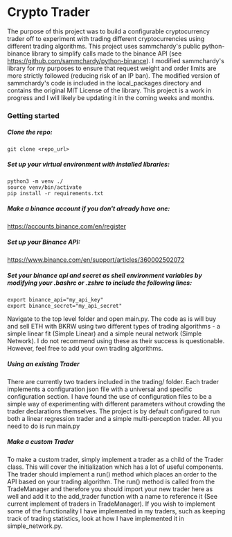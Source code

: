 # Crypto Trader

The purpose of this project was to build a configurable cryptocurrency trader off to experiment with trading different cryptocurrencies using different trading algorithms. This project uses sammchardy's public python-binance library to simplify calls made to the binance API (see https://github.com/sammchardy/python-binance). I modified sammchardy's library for my purposes to ensure that request weight and order limits are more strictly followed (reducing risk of an IP ban). The modified version of sammchardy's code is included in the local_packages directory and contains the original MIT License of the library. This project is a work in progress and I will likely be updating it in the coming weeks and months. 


### Getting started
##### Clone the repo:

```
git clone <repo_url>
```

##### Set up your virtual environment with installed libraries:

```
python3 -m venv ./
source venv/bin/activate
pip install -r requirements.txt
```

##### Make a binance account if you don't already have one:

https://accounts.binance.com/en/register


##### Set up your Binance API:

https://www.binance.com/en/support/articles/360002502072


##### Set your binance api and secret as shell environment variables by modifying your .bashrc or .zshrc to include the following lines:

```
export binance_api="my_api_key"
export binance_secret="my_api_secret"
```

Navigate to the top level folder and open main.py. The code as is will buy and sell ETH with BKRW using two different types of trading algorithms - a simple linear fit (Simple Linear) and a simple neural network (Simple Network). I do not recommend using these as their success is questionable. However, feel free to add your own trading algorithms.

##### Using an existing Trader
There are currently two traders included in the trading/ folder. Each trader implements a configuration json file with a universal and specific configuration section. I have found the use of configuration files to be a simple way of experimenting with different parameters without crowding the trader declarations themselves. The project is by default configured to run both a linear regression trader and a simple multi-perception trader. All you need to do is run main.py

##### Make a custom Trader

To make a custom trader, simply implement a trader as a child of the Trader class. This will cover the initialization which has a lot of useful components. The trader should implement a run() method which places an order to the API based on your trading algorithm. The run() method is called from the TradeManager and therefore you should import your new trader here as well and add it to the add_trader function with a name to reference it (See current implement of traders in TradeManager). If you wish to implement some of the functionality I have implemented in my traders, such as keeping track of trading statistics, look at how I have implemented it in simple_network.py.
